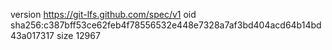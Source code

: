 version https://git-lfs.github.com/spec/v1
oid sha256:c387bff53ce62feb4f78556532e448e7328a7af3bd404acd64b14bd43a017317
size 12967
